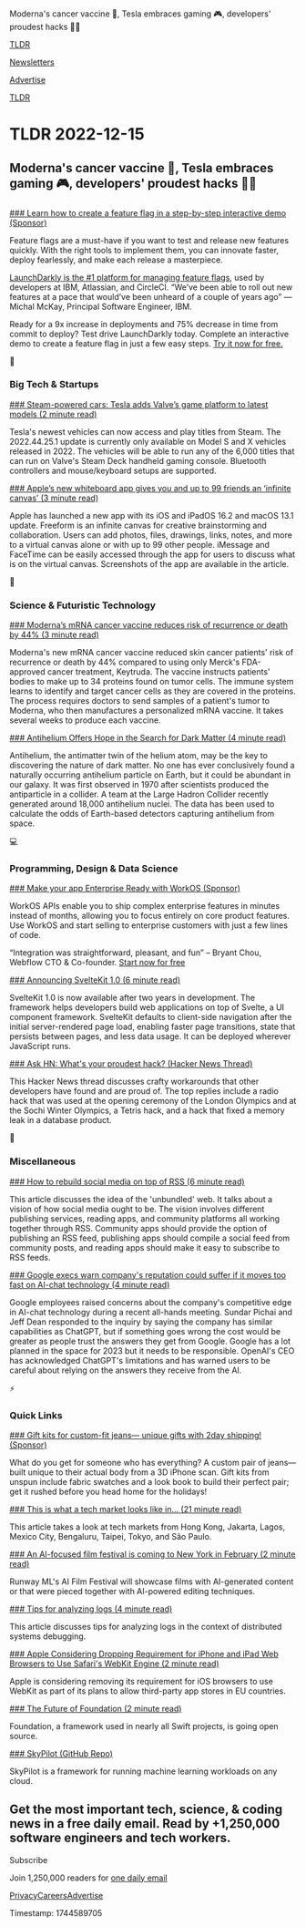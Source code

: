 Moderna's cancer vaccine 💉, Tesla embraces gaming 🎮, developers' proudest hacks 👨‍💻

[TLDR](/)

[Newsletters](/newsletters)

[Advertise](https://advertise.tldr.tech/)

[TLDR](/)

# TLDR 2022-12-15

## Moderna's cancer vaccine 💉, Tesla embraces gaming 🎮, developers' proudest hacks 👨‍💻

### 

[### Learn how to create a feature flag in a step-by-step interactive demo (Sponsor)](https://launchdarkly.com/test-drive/?utm_source=tldr&amp;utm_medium=news_pod&amp;utm_campaign=q422_newsletter-tldr&amp;utm_content=interactive-demo)

Feature flags are a must-have if you want to test and release new features quickly. With the right tools to implement them, you can innovate faster, deploy fearlessly, and make each release a masterpiece.

[LaunchDarkly is the #1 platform for managing feature flags](https://launchdarkly.com/test-drive/?utm_source=tldr&utm_medium=news_pod&utm_campaign=q422_newsletter-tldr&utm_content=interactive-demo), used by developers at IBM, Atlassian, and CircleCI. “We’ve been able to roll out new features at a pace that would’ve been unheard of a couple of years ago” — Michal McKay, Principal Software Engineer, IBM.

Ready for a 9x increase in deployments and 75% decrease in time from commit to deploy? Test drive LaunchDarkly today. Complete an interactive demo to create a feature flag in just a few easy steps. [Try it now for free.](https://launchdarkly.com/test-drive/?utm_source=tldr&utm_medium=news_pod&utm_campaign=q422_newsletter-tldr&utm_content=interactive-demo)

📱

### Big Tech & Startups

[### Steam-powered cars: Tesla adds Valve’s game platform to latest models (2 minute read)](https://arstechnica.com/gaming/2022/12/steam-powered-cars-tesla-adds-valves-game-platform-to-latest-models/?utm_source=tldrnewsletter)

Tesla's newest vehicles can now access and play titles from Steam. The 2022.44.25.1 update is currently only available on Model S and X vehicles released in 2022. The vehicles will be able to run any of the 6,000 titles that can run on Valve's Steam Deck handheld gaming console. Bluetooth controllers and mouse/keyboard setups are supported.

[### Apple’s new whiteboard app gives you and up to 99 friends an ‘infinite canvas’ (3 minute read)](https://www.theverge.com/2022/12/13/23507641/apple-freeform-whiteboard-app-ios-mac-ipad?utm_source=tldrnewsletter)

Apple has launched a new app with its iOS and iPadOS 16.2 and macOS 13.1 update. Freeform is an infinite canvas for creative brainstorming and collaboration. Users can add photos, files, drawings, links, notes, and more to a virtual canvas alone or with up to 99 other people. iMessage and FaceTime can be easily accessed through the app for users to discuss what is on the virtual canvas. Screenshots of the app are available in the article.

🚀

### Science & Futuristic Technology

[### Moderna’s mRNA cancer vaccine reduces risk of recurrence or death by 44% (3 minute read)](https://www.freethink.com/health/mrna-cancer-vaccine?utm_source=tldrnewsletter)

Moderna's new mRNA cancer vaccine reduced skin cancer patients' risk of recurrence or death by 44% compared to using only Merck's FDA-approved cancer treatment, Keytruda. The vaccine instructs patients' bodies to make up to 34 proteins found on tumor cells. The immune system learns to identify and target cancer cells as they are covered in the proteins. The process requires doctors to send samples of a patient's tumor to Moderna, who then manufactures a personalized mRNA vaccine. It takes several weeks to produce each vaccine.

[### Antihelium Offers Hope in the Search for Dark Matter (4 minute read)](https://archive.ph/aqmpJ#selection-489.41-495.150?utm_source=tldrnewsletter)

Antihelium, the antimatter twin of the helium atom, may be the key to discovering the nature of dark matter. No one has ever conclusively found a naturally occurring antihelium particle on Earth, but it could be abundant in our galaxy. It was first observed in 1970 after scientists produced the antiparticle in a collider. A team at the Large Hadron Collider recently generated around 18,000 antihelium nuclei. The data has been used to calculate the odds of Earth-based detectors capturing antihelium from space.

💻

### Programming, Design & Data Science

[### Make your app Enterprise Ready with WorkOS (Sponsor)](https://workos.com/?utm_source=tldr&amp;utm_medium=newsletter&amp;utm_campaign=tldr-2023)

WorkOS APIs enable you to ship complex enterprise features in minutes instead of months, allowing you to focus entirely on core product features. Use WorkOS and start selling to enterprise customers with just a few lines of code.

“Integration was straightforward, pleasant, and fun” – Bryant Chou, Webflow CTO & Co-founder. [Start now for free](https://workos.com/?utm_source=tldr&utm_medium=newsletter&utm_campaign=tldr-2023)

[### Announcing SvelteKit 1.0 (6 minute read)](https://svelte.dev/blog/announcing-sveltekit-1.0?utm_source=tldrnewsletter)

SvelteKit 1.0 is now available after two years in development. The framework helps developers build web applications on top of Svelte, a UI component framework. SvelteKit defaults to client-side navigation after the initial server-rendered page load, enabling faster page transitions, state that persists between pages, and less data usage. It can be deployed wherever JavaScript runs.

[### Ask HN: What's your proudest hack? (Hacker News Thread)](https://news.ycombinator.com/item?id=33954778)

This Hacker News thread discusses crafty workarounds that other developers have found and are proud of. The top replies include a radio hack that was used at the opening ceremony of the London Olympics and at the Sochi Winter Olympics, a Tetris hack, and a hack that fixed a memory leak in a database product.

🎁

### Miscellaneous

[### How to rebuild social media on top of RSS (6 minute read)](https://tfos.co/p/rebuild-social-media/?utm_source=tldrnewsletter)

This article discusses the idea of the 'unbundled' web. It talks about a vision of how social media ought to be. The vision involves different publishing services, reading apps, and community platforms all working together through RSS. Community apps should provide the option of publishing an RSS feed, publishing apps should compile a social feed from community posts, and reading apps should make it easy to subscribe to RSS feeds.

[### Google execs warn company's reputation could suffer if it moves too fast on AI-chat technology (4 minute read)](https://www.cnbc.com/2022/12/13/google-execs-warn-of-reputational-risk-with-chatgbt-like-tool.html?utm_source=tldrnewsletter)

Google employees raised concerns about the company's competitive edge in AI-chat technology during a recent all-hands meeting. Sundar Pichai and Jeff Dean responded to the inquiry by saying the company has similar capabilities as ChatGPT, but if something goes wrong the cost would be greater as people trust the answers they get from Google. Google has a lot planned in the space for 2023 but it needs to be responsible. OpenAI's CEO has acknowledged ChatGPT's limitations and has warned users to be careful about relying on the answers they receive from the AI.

⚡

### Quick Links

[### Gift kits for custom-fit jeans— unique gifts with 2day shipping! (Sponsor)](https://www.unspun.io/products/giftkit/?utm_source=tldr&amp;utm_medium=startup_sponsorship&amp;utm_campaign=12-15-2022)

What do you get for someone who has everything? A custom pair of jeans— built unique to their actual body from a 3D iPhone scan. Gift kits from unspun include fabric swatches and a look book to build their perfect pair; get it rushed before you head home for the holidays!

[### This is what a tech market looks like in... (21 minute read)](https://restofworld.org/2022/tech-markets/?utm_source=tldrnewsletter)

This article takes a look at tech markets from Hong Kong, Jakarta, Lagos, Mexico City, Bengaluru, Taipei, Tokyo, and São Paulo.

[### An AI-focused film festival is coming to New York in February (2 minute read)](https://www.engadget.com/ai-film-festival-runway-ml-191033350.html?utm_source=tldrnewsletter)

Runway ML's AI Film Festival will showcase films with AI-generated content or that were pieced together with AI-powered editing techniques.

[### Tips for analyzing logs (4 minute read)](https://jvns.ca/blog/2022/12/07/tips-for-analyzing-logs/?utm_source=tldrnewsletter)

This article discusses tips for analyzing logs in the context of distributed systems debugging.

[### Apple Considering Dropping Requirement for iPhone and iPad Web Browsers to Use Safari's WebKit Engine (2 minute read)](https://www.macrumors.com/2022/12/14/apple-considering-non-webkit-iphone-browsers/?utm_source=tldrnewsletter)

Apple is considering removing its requirement for iOS browsers to use WebKit as part of its plans to allow third-party app stores in EU countries.

[### The Future of Foundation (2 minute read)](https://www.swift.org/blog/future-of-foundation/?utm_source=tldrnewsletter)

Foundation, a framework used in nearly all Swift projects, is going open source.

[### SkyPilot (GitHub Repo)](https://github.com/skypilot-org/skypilot?utm_source=tldrnewsletter)

SkyPilot is a framework for running machine learning workloads on any cloud.

## Get the most important tech, science, & coding news in a free daily email. Read by +1,250,000 software engineers and tech workers.

Subscribe

Join 1,250,000 readers for [one daily email](/api/latest/tech)

[Privacy](/privacy)[Careers](https://jobs.ashbyhq.com/tldr.tech)[Advertise](/tech/advertise)

Timestamp: 1744589705